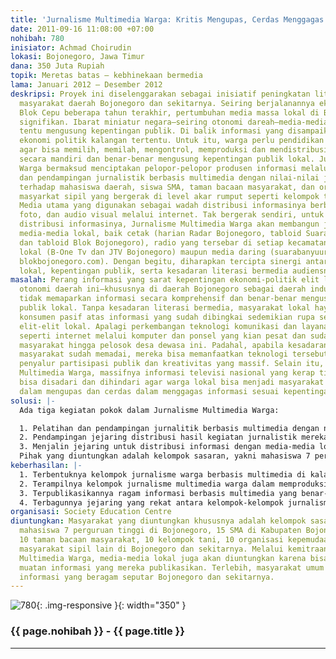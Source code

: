 ```yaml
---
title: 'Jurnalisme Multimedia Warga: Kritis Mengupas, Cerdas Menggagas'
date: 2011-09-16 11:08:00 +07:00
nohibah: 780
inisiator: Achmad Choirudin
lokasi: Bojonegoro, Jawa Timur
dana: 350 Juta Rupiah
topik: Meretas batas – kebhinekaan bermedia
lama: Januari 2012 – Desember 2012
deskripsi: Proyek ini diselenggarakan sebagai inisiatif peningkatan literasi bermedia
  masyarakat daerah Bojonegoro dan sekitarnya. Seiring berjalanannya eksploitasi migas
  Blok Cepu beberapa tahun terakhir, pertumbuhan media massa lokal di Bojonegoro tampak
  signifikan. Ibarat miniatur negara—seiring otonomi dareah—media-media lokal belum
  tentu mengusung kepentingan publik. Di balik informasi yang disampaikan, sarat kepentingan
  ekonomi politik kalangan tertentu. Untuk itu, warga perlu pendidikan literasi media
  agar bisa memilih, memilah, mengontrol, memproduksi dan mendistribusikan informasi
  secara mandiri dan benar-benar mengusung kepentingan publik lokal. Jurnalisme Multimedia
  Warga bermaksud menciptakan pelopor-pelopor produsen informasi melalui pelatihan
  dan pendampingan jurnalistik berbasis multimedia dengan nilai-nilai jurnalisme,
  terhadap mahasiswa daerah, siswa SMA, taman bacaan masyarakat, dan organisasi-organisasi
  masyarkat sipil yang bergerak di level akar rumput seperti kelompok tani dan pemuda.
  Media utama yang digunakan sebagai wadah distribusi informasinya berbentuk tulisan,
  foto, dan audio visual melalui internet. Tak bergerak sendiri, untuk memassifkan
  distribusi informasinya, Jurnalisme Multimedia Warga akan membangun jejaring dengan
  media-media lokal, baik cetak (harian Radar Bojonegoro, tabloid Suara Banyuurip
  dan tabloid Blok Bojonegoro), radio yang tersebar di setiap kecamatan, televisi-televisi
  lokal (B-One Tv dan JTV Bojonegoro) maupun media daring (suarabanyuurip.com dan
  blokbojonegoro.com). Dengan begitu, diharapkan tercipta sinergi antara media massa
  lokal, kepentingan publik, serta kesadaran literasi bermedia audiensnya.
masalah: Perang informasi yang sarat kepentingan ekonomi-politik elit lokal di era
  otonomi daerah ini—khususnya di daerah Bojonegoro sebagai daerah industri Migas—kerap
  tidak memaparkan informasi secara komprehensif dan benar-benar mengusung kepentingan
  publik lokal. Tanpa kesadaran literasi bermedia, masyarakat lokal haya akan menjadi
  konsumen pasif atas informasi yang sudah dibingkai sedemikian rupa sesuai kepentingan
  elit-elit lokal. Apalagi perkembangan teknologi komunikasi dan layanan informasi
  seperti internet melalui komputer dan ponsel yang kian pesat dan sudah dimiliki
  masyarakat hingga pelosok desa dewasa ini. Padahal, apabila kesadaran literasi media
  masyarakat sudah memadai, mereka bisa memanfaatkan teknologi tersebut sebagai media
  penyalur partisipasi publik dan kreativitas yang massif. Selain itu, dengan Jurnalisme
  Multimedia Warga, massifnya informasi televisi nasional yang kerap tidak mendidik
  bisa disadari dan dihindari agar warga lokal bisa menjadi masyarakat yang kritis
  dalam mengupas dan cerdas dalam menggagas informasi sesuai kepentingan publik.
solusi: |-
  Ada tiga kegiatan pokok dalam Jurnalisme Multimedia Warga:

  1. Pelatihan dan pendampingan jurnalitik berbasis multimedia dengan nilai-nilai jurnalisme, bagi kalangan potensial di daerah Bojonegoro dan sekitarnya, yakni mahasiswa, siswa SMA sederajat, anggota/pengurus taman bacaan masyarakat(TBM), organisasi masyarakat sipil (OMS) di level akar rumput seperti kelompok tani dan pemuda. Masing-masing kelompok sasaran akan dilatih bagaimana memproduksi informasi sesuai kaidah jurnalisme baik dalam bentuk tulis, foto, maupun audio visual selama satu bulan secara bergiliran.
  2. Pendampingan jejaring distribusi hasil kegiatan jurnalistik mereka selama 10 bulan melalui penayangan media daring.
  3. Menjalin jejaring untuk distribusi informasi dengan media-media lokal.
  Pihak yang diuntungkan adalah kelompok sasaran, yakni mahasiswa 7 perguruan tinggi di Bojonegoro, 15 SMA di Kabupaten Bojonegoro dan sekitarnya, 10 taman bacaan masyarakat, 10 kelompok tani, 10 organisasi kepemudaan, dan 10 organsisai masyarakat sipil lain di Bojonegoro dan sekitarnya. Melalui kemitraan dengan Jurnalisme Multimedia Warga, media-media lokal juga akan diuntungkan karena bisa memperkaya muatan informasi yang mereka publikasikan. Terlebih, masyarakat umum bisa mengakses informasi yang beragam seputar Bojonegoro dan sekitarnya.
keberhasilan: |-
  1. Terbentuknya kelompok jurnalisme warga berbasis multimedia di kalangan mahasiswa, siswa SMA sederajat , anggota/pengurus TBM, organisasi masyarakat sipil di level akar rumput seperti kelompok tani dan pemuda;
  2. Terampilnya kelompok jurnalisme multimedia warga dalam memproduksi informasi berbasis jurnalisme dalam bentuk tulis, foto, dan audio visual, sekaligus mengunggahnya di media daring yang akah dibentuk;
  3. Terpublikasikannya ragam informasi berbasis multimedia yang benar-benar mengusung kepentingan publik lokal, terutama dari bidang pendidikan, kesehatan, ekonomi dan Migas;
  4. Terbagunnya jejaring yang rekat antara kelompok-kelompok jurnalisme multimedia warga secara internal maupun dengan media-media lokal.
organisasi: Society Education Centre
diuntungkan: Masyarakat yang diuntungkan khususnya adalah kelompok sasaran, yakni
  mahasiswa 7 perguruan tinggi di Bojonegoro, 15 SMA di Kabupaten Bojonegoro dan sekitarnya,
  10 taman bacaan masyarakat, 10 kelompok tani, 10 organisasi kepemudaan, dan 10 organsisai
  masyarakat sipil lain di Bojonegoro dan sekitarnya. Melalui kemitraan dengan Jurnalisme
  Multimedia Warga, media-media lokal juga akan diuntungkan karena bisa memperkaya
  muatan informasi yang mereka publikasikan. Terlebih, masyarakat umum bisa mengakses
  informasi yang beragam seputar Bojonegoro dan sekitarnya.
---
```


![780](/static/img/hibahcmb/780.png){: .img-responsive }{: width="350" }

### {{ page.nohibah }} - {{ page.title }}

---
